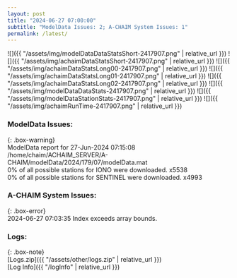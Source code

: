 ```yaml
---
layout: post
title: "2024-06-27 07:00:00"
subtitle: "ModelData Issues: 2; A-CHAIM System Issues: 1"
permalink: /latest/
---
```


![]({{ "/assets/img/modelDataDataStatsShort-2417907.png" | relative_url }})
![]({{ "/assets/img/achaimDataStatsShort-2417907.png" | relative_url }})
![]({{ "/assets/img/achaimDataStatsLong00-2417907.png" | relative_url }})
![]({{ "/assets/img/achaimDataStatsLong01-2417907.png" | relative_url }})
![]({{ "/assets/img/achaimDataStatsLong02-2417907.png" | relative_url }})
![]({{ "/assets/img/modelDataDataStats-2417907.png" | relative_url }})
![]({{ "/assets/img/modelDataStationStats-2417907.png" | relative_url }})
![]({{ "/assets/img/achaimRunTime-2417907.png" | relative_url }})


### ModelData Issues:  
  
{: .box-warning}  
 ModelData report for 27-Jun-2024 07:15:08   
 /home/chaim/ACHAIM_SERVER/A-CHAIM/modelData/2024/179/07/modelData.mat   
 0% of all possible stations for IONO were downloaded. x5538   
 0% of all possible stations for SENTINEL were downloaded. x4993   
  
### A-CHAIM System Issues:  
  
{: .box-error}  
2024-06-27 07:03:35 Index exceeds array bounds.  

### Logs:  
  
{: .box-note}  
[Logs.zip]({{ "/assets/other/logs.zip" | relative_url }})  
[Log Info]({{ "/logInfo" | relative_url }})  
